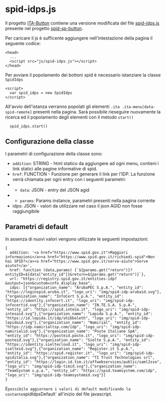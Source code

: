 # spid-idps.js
Il progetto [ITA-Button](README.md) contiene una versione modificata del file [spid-idps.js](https://github.com/italia/spid-sp-access-button/blob/master/src/production/js/spid-idps.js) presente nel progetto [spid-sp-button](https://github.com/italia/spid-sp-access-button).

Per caricare il js è sufficente aggiungere nell'intestazione della pagina il seguente codice:
```
<head>
  ...
  <script src="js/spid-idps.js"></script>
</head>
```
Per avviare il popolamento dei bottoni spid è necessario istanziare la classe `SpidIdps` 
```
<script>
  var spid_idps = new SpidIdps
</script>
```

All'avvio dell'istanza verranno popolati gli elementi `.ita .ita-menu[data-spid-remote]` presenti nella pagina. Sarà possibile rieseguire nuovamente la ricerca ed il popolamento degli elementi con il metodo `start()`
```
  spid_idps.start()
```
## Configurazione della classe
I parametri di configurazione della classe sono:
* `addition`: STRING -
html statico da aggiungere ad ogni menu, contieni i link statici alle pagine informative di spid.
* `href`: FUNCTION - Funzione per generare il link per l'IDP. La funzione verrà chiamata per ogni entry con i seguenti parametri:
* * `data`: JSON - entry del JSON agid
* * `params`: Params instance, parametri presenti nella pagina corrente
* idps: JSON - valori da utilizzare nel caso il json AGID non fosse raggiungibile

## Parametri di default
In assenza di nuovi valori vengono utilizzate le seguenti impostazioni:
```
{
  addition: '<a href="https://www.spid.gov.it">Maggiori informazioni</a><a href="https://www.spid.gov.it/richiedi-spid">Non hai SPID?</a><a href="https://www.spid.gov.it/serve-aiuto">Serve aiuto?</a>',
  href: function (data,params) {`${params.get("return")}?entityID=${data["entity_id"]}&return=${params.get("return")}`},
  url: "https://registry.spid.gov.it/entities-idp?&output=json&custom=info_display_base",
  idps: [{"organization_name": "ArubaPEC S.p.A.", "entity_id": "https://loginspid.aruba.it", "logo_uri": "img/spid-idp-arubaid.svg"},{"organization_name": "InfoCert S.p.A.", "entity_id": "https://identity.infocert.it", "logo_uri": "img/spid-idp-infocertid.svg"},{"organization_name": "IN.TE.S.A. S.p.A.", "entity_id": "https://spid.intesa.it", "logo_uri": "img/spid-idp-intesaid.svg"},{"organization_name": "Lepida S.p.A.", "entity_id": "https://id.lepida.it/idp/shibboleth", "logo_uri": "img/spid-idp-lepidaid.svg"},{"organization_name": "Namirial", "entity_id": "https://idp.namirialtsp.com/idp", "logo_uri": "img/spid-idp-namirialid.svg"},{"organization_name": "Poste Italiane SpA", "entity_id": "https://posteid.poste.it", "logo_uri": "img/spid-idp-posteid.svg"},{"organization_name": "Sielte S.p.A.", "entity_id": "https://identity.sieltecloud.it", "logo_uri": "img/spid-idp-sielteid.svg"},{"organization_name": "Register.it S.p.A.", "entity_id": "https://spid.register.it", "logo_uri": "img/spid-idp-spiditalia.svg"},{"organization_name": "TI Trust Technologies srl", "entity_id": "https://login.id.tim.it/affwebservices/public/saml2sso", "logo_uri": "img/spid-idp-timid.svg"},{"organization_name": "TeamSystem s.p.a.", "entity_id": "https://spid.teamsystem.com/idp", "logo_uri": "img/spid-idp-teamsystemid.svg"}]
}
```
E` possibile aggiornare i valori di default modificando la costante `spidIdpsDefault` all'inizio del file javascript.

